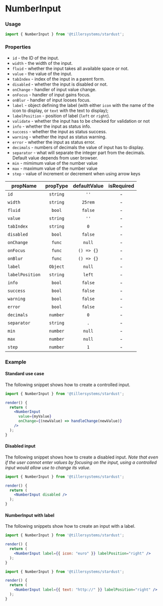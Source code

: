 # NumberInput

### Usage

```jsx
import { NumberInput } from '@tillersystems/stardust';
```

<!-- STORY -->

### Properties

- `id` - the ID of the input.
- `width` - the width of the input.
- `fluid` - whether the input takes all available space or not.
- `value` - the value of the input.
- `tabIndex` - index of the input in a parent form.
- `disabled` - whether the input is disabled or not.
- `onChange` - handler of input value change.
- `onFocus` - handler of input gains focus.
- `onBlur` - handler of input looses focus.
- `label` - object defining the label (with either `icon` with the name of the icon to display, or
  `text` with the text to display);
- `labelPosition` - position of label (`left` or `right`).
- `validate` - whether the input has to be checked for validation or not
- `info` - whether the input as status info.
- `success` - whether the input as status success.
- `warning` - whether the input as status warning.
- `error` - whether the input as status error.
- `decimals` - numbers of decimals the value of input has to display.
- `separator` - what will separate the integer part from the decimals. Default value depends from user browser.
- `min` - mimimum value of the number value
- `max` - maximum value of the number value
- `step` - value of increment or decrement when using arrow keys

| propName        | propType | defaultValue | isRequired |
| --------------- | :------: | :----------: | :--------: |
| `id`            | `string` |     `''`     |     -      |
| `width`         | `string` |   `25rem`    |     -      |
| `fluid`         |  `bool`  |   `false`    |     -      |
| `value`         | `string` |     `''`     |     -      |
| `tabIndex`      | `string` |     `0`      |     -      |
| `disabled`      |  `bool`  |   `false`    |     -      |
| `onChange`      |  `func`  |    `null`    |     -      |
| `onFocus`       |  `func`  |  `() => {}`  |     -      |
| `onBlur`        |  `func`  |  `() => {}`  |     -      |
| `label`         | `Object` |    `null`    |     -      |
| `labelPosition` | `string` |    `left`    |     -      |
| `info`          |  `bool`  |   `false`    |     -      |
| `success`       |  `bool`  |   `false`    |     -      |
| `warning`       |  `bool`  |   `false`    |     -      |
| `error`         |  `bool`  |   `false`    |     -      |
| `decimals`      | `number` |     `0`      |     -      |
| `separator`     | `string` |     `.`      |     -      |
| `min`           | `number` |    `null`    |     -      |
| `max`           | `number` |    `null`    |     -      |
| `step`          | `number` |     `1`      |     -      |

### Example

#### Standard use case

The following snippet shows how to create a controlled input.

```jsx
import { NumberInput } from '@tillersystems/stardust';

render() {
  return (
    <NumberInput
      value={myValue}
      onChange={(newValue) => handleChange(newValue)}
    />
  );
}
```

#### Disabled input

The following snippet shows how to create a disabled input. _Note that even if the user cannot
enter values by focusing on the input, using a controlled input would allow use to change its
value_.

```jsx
import { NumberInput } from '@tillersystems/stardust';

render() {
  return (
    <NumberInput disabled />
  );
}
```

#### NumberInput with label

The following snippets show how to create an input with a label.

```jsx
import { NumberInput } from '@tillersystems/stardust';

render() {
  return (
    <NumberInput label={{ icon: "euro" }} labelPosition="right" />
  );
}
```

```jsx
import { NumberInput } from '@tillersystems/stardust';

render() {
  return (
    <NumberInput label={{ text: "http://" }} labelPosition="right" />
  );
}
```
